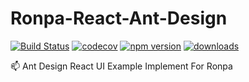 # Ronpa-React-Ant-Design

[![Build Status](https://travis-ci.com/SudoDotDog/Ronpa-React-Ant-Design.svg?branch=master)](https://travis-ci.com/SudoDotDog/Ronpa-React-Ant-Design)
[![codecov](https://codecov.io/gh/SudoDotDog/Ronpa-React-Ant-Design/branch/master/graph/badge.svg)](https://codecov.io/gh/SudoDotDog/Ronpa-React-Ant-Design)
[![npm version](https://badge.fury.io/js/%40ronpa%2Freact-ant-design.svg)](https://www.npmjs.com/package/@ronpa/react-ant-design)
[![downloads](https://img.shields.io/npm/dm/@ronpa/react-ant-design.svg)](https://www.npmjs.com/package/@ronpa/react-ant-design)

:mailbox: Ant Design React UI Example Implement For Ronpa
